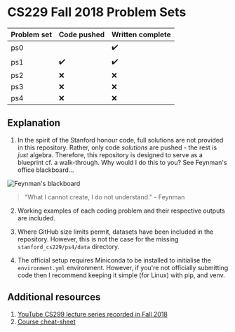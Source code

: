 # CS229 Fall 2018 Problem Sets

| Problem set | Code pushed        | Written complete |
|:------------|:-------------------|:---------------|
| ps0         |                    | :heavy_check_mark:            |
| ps1         | :heavy_check_mark: | :heavy_check_mark:           |
| ps2         | :x:                | :x:            |
| ps3         | :x:                | :x:            |
| ps4         | :x:                | :x:            |


## Explanation

1. In the spirit of the Stanford honour code, full solutions are not provided in
   this repository. Rather, only code *solutions* are pushed - the rest is *just* algebra.
   Therefore, this repository is designed to serve as a blueprint cf. a walk-through. Why would I do this to you? See Feynman's office blackboard...

<p><img
  src="https://sylviecerise.files.wordpress.com/2010/02/feynman-blackboard.jpg"
  alt="Feynman's blackboard"/> 
</p>

   > "What I cannot create, I do not understand." - Feynman
   
2. Working examples of each coding problem and their respective outputs are
   included. 

3. Where GitHub size limits permit, datasets have been included in the
   repository. However, this is not the case for the missing
   `stanford_cs229/ps4/data` directory.

4. The official setup requires Miniconda to be installed to initialise the
   `environment.yml` environment. However, if you're not officially
   submitting code then I recommend keeping it simple (for Linux) with pip, and
   venv.


## Additional resources
1. [YouTube CS299 lecture series recorded in Fall
   2018](https://www.youtube.com/watch?v=jGwO_UgTS7I&list=PLoROMvodv4rMiGQp3WXShtMGgzqpfVfbU)
2. [Course cheat-sheet](https://github.com/afshinea/stanford-cs-229-machine-learning)
            
